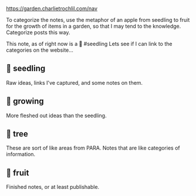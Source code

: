 
https://garden.charlietrochlil.com/nav

To categorize the notes, use the metaphor of an apple from seedling to fruit for the growth of items in a garden, so that I may tend to the knowledge. Categorize posts this way.

This note, as of right now is a 🌱 #seedling 
Lets see if I can link to the categories on the website...

## 🌱 seedling
Raw ideas, links I've captured, and some notes on them. 

## 🌿 growing
More fleshed out ideas than the seedling.

## 🌳 tree
These are sort of like areas from PARA. Notes that are like categories of information. 

## 🍎 fruit
Finished notes, or at least publishable. 